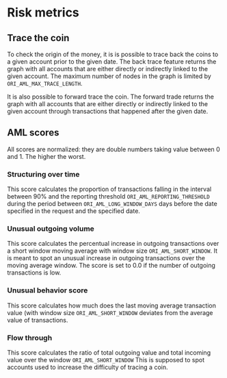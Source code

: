 # Risk metrics

## Trace the coin
To check the origin of the money, it is is possible to trace back the coins to a given account prior to the given date. The back trace feature returns the graph with all accounts that are either directly or indirectly linked to the given account. The maximum number of nodes in the graph is limited by ```ORI_AML_MAX_TRACE_LENGTH```.

It is also possible to forward trace the coin. The forward trade returns the graph with all accounts that are either directly or indirectly linked to the given account through transactions that happened after the given date.

## AML scores
All scores are normalized: they are double numbers taking value between 0 and 1. The higher the worst.

### Structuring over time
This score calculates the proportion of transactions falling in the interval between 90% and the reporting threshold ```ORI_AML_REPORTING_THRESHOLD``` during the period between ```ORI_AML_LONG_WINDOW_DAYS``` days before the date specified in the request and the specified date.

### Unusual outgoing volume
This score calculates the percentual increase in outgoing transactions over a short window moving average with window size ```ORI_AML_SHORT_WINDOW```. It is meant to spot an unusual increase in outgoing transactions over the moving average window. The score is set to 0.0 if the number of outgoing transactions is low.

### Unusual behavior score
This score calculates how much does the last moving average transaction value (with window size ```ORI_AML_SHORT_WINDOW``` deviates from the average value of transactions.

### Flow through
This score calculates the ratio of total outgoing value and total incoming value over the window ```ORI_AML_SHORT_WINDOW``` This is supposed to spot accounts used to increase the difficulty of tracing a coin.